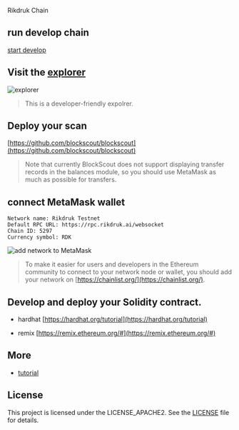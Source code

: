 
Rikdruk Chain

## run develop chain
[start develop](./docs/start-develop.md)

## Visit the [explorer](https://polkadot.js.org/apps/?rpc=ws%3A%2F%2F127.0.0.1%3A9944#/explorer)

![explorer](./docs/images/explorer.jpg)
> This is a developer-friendly expolrer.


## Deploy your scan
[https://github.com/blockscout/blockscout](https://github.com/blockscout/blockscout)
> Note that currently BlockScout does not support displaying transfer records in the balances module, so you should use MetaMask as much as possible for transfers.

## connect MetaMask wallet
```
Network name: Rikdruk Testnet
Default RPC URL: https://rpc.rikdruk.ai/websocket
Chain ID: 5297
Currency symbol: RDK
```

![add network to MetaMask](./docs/images/add_network_to_metamask.jpg)


> To make it easier for users and developers in the Ethereum community to connect to your network node or wallet, you should add your network on [https://chainlist.org/](https://chainlist.org/).

## Develop and deploy your Solidity contract.
- hardhat
[https://hardhat.org/tutorial](https://hardhat.org/tutorial)

- remix
  [https://remix.ethereum.org/#](https://remix.ethereum.org/#)

## More

- [tutorial](./docs/tutorial.md)

## License

This project is licensed under the LICENSE_APACHE2. See the [LICENSE](./LICENSE_APACHE2) file for details.


